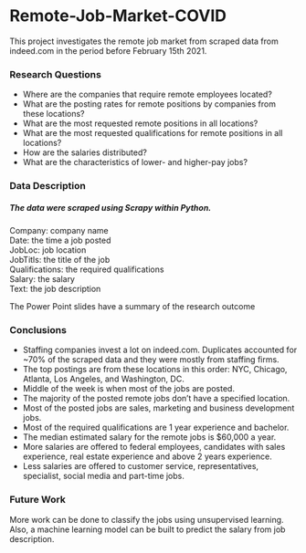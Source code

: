 # Remote-Job-Market-COVID
This project investigates the remote job market from scraped data from indeed.com in the period before February 15th 2021.

### Research Questions
- Where are the companies that require remote employees located?
- What are the posting rates for remote positions by companies from these locations?
- What are the most requested remote positions in all locations?
- What are the most requested qualifications for remote positions in all locations?
- How are the salaries distributed?
- What are the characteristics of lower- and higher-pay jobs?

### Data Description
##### The data were scraped using Scrapy within Python.
Company: company name <br>
Date: the time a job posted <br>
JobLoc: job location <br>
JobTitls: the title of the job <br>
Qualifications: the required qualifications <br>
Salary: the salary <br>
Text: the job description <br>

The Power Point slides have a summary of the research outcome

### Conclusions
- Staffing companies invest a lot on indeed.com. Duplicates accounted for ~70% of the scraped data and they were mostly from staffing firms.
- The top postings are from these locations in this order: NYC, Chicago, Atlanta, Los Angeles, and Washington, DC.
- Middle of the week is when most of the jobs are posted.
- The majority of the posted remote jobs don’t have a specified location.
- Most of the posted jobs are sales, marketing and business development jobs.
- Most of the required qualifications are 1 year experience and bachelor.
- The median estimated salary for the remote jobs is $60,000 a year.
- More salaries are offered to federal employees, candidates with sales experience, real estate experience and above 2 years experience.
- Less salaries are offered to customer service, representatives, specialist, social media and part-time jobs.

### Future Work
More work can be done to classify the jobs using unsupervised learning. Also, a machine learning model can be built to predict the salary from job description.
